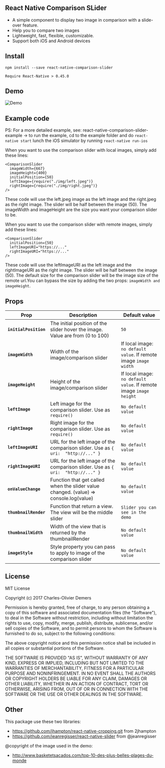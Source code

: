 ## React Native Comparison SLider
- A simple component to display two image in comparison with a slide-over feature.
- Help you to compare two images
- Lightweight, fast, flexible, customizable.
- Support both iOS and Android devices

## Install
```
npm install --save react-native-comparison-slider

Require React-Native > 0.45.0
```

## Demo
![Demo](https://github.com/charlot567/react-native-comparison-slider/blob/master/demo_comparison_slider.gif)

## Example code
PS: For a more detailed example, see: react-native-comparison-slider-example -> to run the example, cd to the example folder and do `react-native start` lunch the iOS simulator by running `react-native run-ios`

When you want to use the comparison slider with local images, simply add these lines: 
```
<ComparisonSlider 
  imageWidth={667}
  imageHeight={400}
  initialPosition={50}
  leftImage={require("./img/left.jpeg")}
  rightImage={require("./img/right.jpeg")} 
/> 
```

These code will use the left.jpeg image as the left image and the right.jpeg as the right image.
The slider will be half between the image (50).
The imageWidth and imageHeight are the size you want your comparison slider to be.

When you want to use the comparison slider with remote images, simply add these lines:
```
<ComparisonSlider 
  initialPosition={50}
  leftImageURI="https://..."
  rightImageURI="https://..."
/> 
```

These code will use the leftImageURI as the left image and the rightImageURI as the right image.
The slider will be half between the image (50).
The default size for the comparison slider will be the image size of the remote url.You can bypass the size by adding the two props: `imageWidth and imageHeight`.

## Props
| Prop | Description | Default value |
|---|---|---|
|**`initialPosition`**|The initial position of the slider hover the image. Value are from (0 to 100)|`50`|
|**`imageWidth`**|Width of the image/comparison slider|If local image: `no default value`. If remote image `image width`|
|**`imageHeight`**|Height of the image/comparison slider|If local image: `no default value`. If remote image `image height`|
|**`leftImage`**|Left image for the comparison slider. Use as `require()` |`No default value`|
|**`rightImage`**|Right image for the comparison slider. Use as `require()` |`No default value`
|**`leftImageURI`**|URL for the left image of the comparison slider. Use as `{ uri:  "http://..." }`|`No default value`|
|**`rightImageURI`**|URL for the left image of the comparison slider. Use as `{ uri:  "http://..." }`|`No default value`|
|**`onValueChange`**|Function that get called when the slider value changed. (value) => console.log(value)|`No default value`|
|**`thumbnailRender`**|Function that return a view. The view will be the middle slider|`Slider you can see in the demo`|
|**`thumbnailWidth`**|Width of the view that is returned by the thumbnailRender|`No default value`|
|**`imageStyle`**|Style property you can pass to apply to image of the comparison slider|`No default value`|

## License

MIT License

Copyright (c) 2017 Charles-Olivier Demers

Permission is hereby granted, free of charge, to any person obtaining a copy
of this software and associated documentation files (the "Software"), to deal
in the Software without restriction, including without limitation the rights
to use, copy, modify, merge, publish, distribute, sublicense, and/or sell
copies of the Software, and to permit persons to whom the Software is
furnished to do so, subject to the following conditions:

The above copyright notice and this permission notice shall be included in all
copies or substantial portions of the Software.

THE SOFTWARE IS PROVIDED "AS IS", WITHOUT WARRANTY OF ANY KIND, EXPRESS OR
IMPLIED, INCLUDING BUT NOT LIMITED TO THE WARRANTIES OF MERCHANTABILITY,
FITNESS FOR A PARTICULAR PURPOSE AND NONINFRINGEMENT. IN NO EVENT SHALL THE
AUTHORS OR COPYRIGHT HOLDERS BE LIABLE FOR ANY CLAIM, DAMAGES OR OTHER
LIABILITY, WHETHER IN AN ACTION OF CONTRACT, TORT OR OTHERWISE, ARISING FROM,
OUT OF OR IN CONNECTION WITH THE SOFTWARE OR THE USE OR OTHER DEALINGS IN THE
SOFTWARE.

## Other

This package use these two libraries:

- https://github.com/jhampton/react-native-cropping.git from 2jhampton
- https://github.com/jeanregisser/react-native-slider from @jeanregisser

@copyright of the image used in the demo:
- http://www.basketetsacados.com/top-10-des-plus-belles-plages-du-monde
